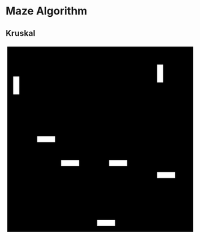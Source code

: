 # Maze Algorithm

## Kruskal
![](https://github.com/harfondy/playground/raw/refs/heads/main/algorithm/maze/alg/kruskal-ezgif.gif)